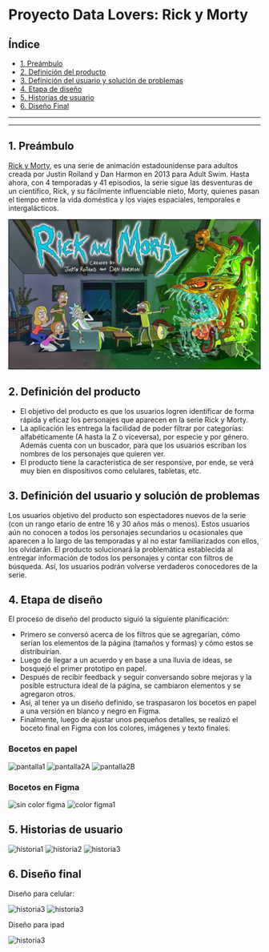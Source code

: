 # Proyecto Data Lovers: Rick y Morty

## Índice

* [1. Preámbulo](#1-preámbulo)
* [2. Definición del producto](#2-definición-del-producto)
* [3. Definición del usuario y solución de problemas](#3-definición-del-producto-y-solución-de-problemas)
* [4. Etapa de diseño](#4-etapa-de-diseño)
* [5. Historias de usuario](#5-historias-de-usuario)
* [6. Diseño Final](#6-Diseño-Final)
----------------------------------------------------------------------------------------------------------------------------------

***

## 1. Preámbulo

[Rick y Morty](https://es.wikipedia.org/wiki/Rick-y-Morty), es una serie de animación estadounidense para adultos creada por Justin Roiland y Dan Harmon en 2013 para Adult Swim. Hasta ahora, con 4 temporadas y 41 episodios, la serie sigue las desventuras de un científico, Rick, y su fácilmente influenciable nieto, Morty, quienes pasan el tiempo entre la vida doméstica y los viajes espaciales, temporales e intergalácticos.

![Serie Rick y Morty](/src/images/fondos/serie.jpg)

## 2. Definición del producto

* El objetivo del producto es que los usuarios logren identificar de forma rápida y eficaz los personajes que aparecen en la serie Rick y Morty.
* La aplicación les entrega la facilidad de poder filtrar por categorías: alfabéticamente (A hasta la Z o viceversa), por especie y por género. Además cuenta con un buscador, para que los usuarios escriban los nombres de los personajes que quieren ver.
* El producto tiene la característica de ser responsive, por ende, se verá muy bien en dispositivos como celulares, tabletas, etc.

## 3. Definición del usuario y solución de problemas

Los usuarios objetivo del producto son espectadores nuevos de la serie (con un rango etario de entre 16 y 30 años más o menos). Estos usuarios aún no conocen a todos los personajes secundarios u ocasionales que aparecen a lo largo de las temporadas y al no estar familiarizados con ellos, los olvidarán.
El producto solucionará la problemática establecida al entregar información de todos los personajes y contar con filtros de búsqueda. Así, los usuarios podrán volverse verdaderos conocedores de la serie.

## 4. Etapa de diseño

El proceso de diseño del producto siguió la siguiente planificación:
* Primero se conversó acerca de los filtros que se agregarían, cómo serían los elementos de la página (tamaños y formas) y cómo estos se distribuirían.
* Luego de llegar a un acuerdo y en base a una lluvia de ideas, se bosquejó el primer prototipo en papel.
* Después de recibir feedback y seguir conversando sobre mejoras y la posible estructura ideal de la página, se cambiaron elementos y se agregaron otros.
* Así, al tener ya un diseño definido, se traspasaron los bocetos en papel a una versión en blanco y negro en Figma.
* Finalmente, luego de ajustar unos pequeños detalles, se realizó el boceto final en Figma con los colores, imágenes y texto finales.

### Bocetos en papel
![pantalla1](/src/images/diseño/pantalla1.jpg)
![pantalla2A](/src/images/diseño/pantalla2A.jpg)
![pantalla2B](/src/images/diseño/pantalla2B.jpg)

### Bocetos en Figma
![sin color figma](/src/images/diseño/figmanocolor.png)
![color figma1](/src/images/diseño/figmacolor1.png)

## 5. Historias de usuario
![historia1](/src/images/diseño/historia1.png)
![historia2](/src/images/diseño/historia2.png)
![historia3](/src/images/diseño/historia3.png)

## 6. Diseño final
Diseño para celular:

![historia3](/src/images/diseño/datalovers.png)
![historia3](/src/images/diseño/motog4png.png)

Diseño para ipad

![historia3](/src/images/diseño/ipad.png)